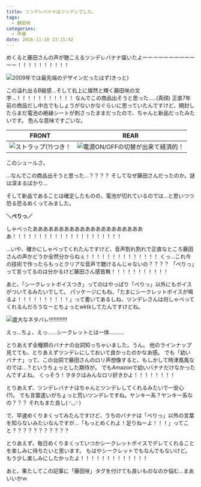 ```yaml
---
title: ツンデレバナナはツンデレでした。
tags:
  - 藤田咲
categories:
  - 声優
date: 2016-11-10 23:15:42
---
```


めくると藤田さんの声が聴こえるツンデレバナナ届いたよーーーーーーーーーーーー！！！！！！！！！！
<!-- more -->
![2009年では最先端のデザインだったはず(きっと)](/sblog/img/20161110_banana_01.jpg)

この溢れ出るB級感…そして右上に燦然と輝く藤田咲の文字…！！！！！！！！！！！
なんでこの商品出そうと思った…‥(真顔)
正直7年前の商品だし中古でもしょうがないかなぐらいに思っていたんですけど、開封したらまだ電池の絶縁シートが刺さったままだったので、ちゃんと新品だったみたいです。
色んな意味ですごいな。

FRONT |  REAR
:--:|:--:
![ストラップ(?)つき！](/sblog/img/20161110_banana_02.jpg)  |  ![電源ON/OFFの切替が出来て経済的！](/sblog/img/20161110_banana_03.jpg)

このシュールさ。

…なんでこの商品出そうと思った…？？？？
そしてなぜ藤田さんだったのか。謎は深まるばかり…

そして新品であることは確定したものの、電池が切れているのでは…と思いつつ恐る恐るめくってみました。

**＼ぺりっ／**

しゃべったああああああああああああああああああああああ！！！！！！！！！！！！！！！！！！！！！

…いや、確かにしゃべってくれたんですけど、音声割れ割れで正直なところ藤田さんの声かどうか全然分からねぇ！！！！！！！！！！！！！！
くっ…これ今の技術で作ったらもっとクリアな音声で聴けるんじゃないの？？？？
「ぺりっ」って言ってるのは分かるけど藤田さん感皆無！！！！！！！！！！！

あと、「シークレットボイスつき」ってのはやっぱり「ぺりっ」以外にもボイスがついてるみたいでして。
パッケージにもね、「たまにシークレットボイスが鳴るよ！！！！！！！！！！」って書いてあるしね、ツンデレさんは何しゃべってくれるんだろうなーとちょっとwktkしてたんですけどね。

![盛大なネタバレ!!!!!!!!!!!!](/sblog/img/20161110_banana_04.jpg)

えっ…ちょ、えっ……シークレットとは一体…‥‥…

とりあえず全種類のバナナの台詞知っちゃいました。うん。
他のラインナップ見てても、とりあえずツンデレにしておいて良かったのかなあ感。
でも「幼いバナナ」って、この台詞で藤田さんのロリ声想像すると、もしかして時津風風なのでは…？というちょっとした期待が。
でもAmazonで幼いバナナだけなかったんですよね。
くっそう！ヲタクはみんなロリ好きかよ！！！！！！！！

とりあえず、ツンデレバナナはちゃんとツンデレしてくれるみたいで一安心(?)。
でも言葉遣いがちょっと荒いツンデレですね。ヤンキー系？ヤンキー系なの？？？
それもまた良し( ◜◡◝ )

で、早速めくりまくってみたんですけど、うちのバナナは「ぺりっ」以外の言葉を知らないみたいなんですが…「もっとめくれよ！足りねーよ！！！」ってこと？？？？？？？？？？？

とりあえず、毎日めくりまくっていつかシークレットボイスでデレてくれることを楽しみに待ちたいと思います。
もはやシークレットでもなんでもないけど。
もう少し楽しみにしたかったよ！！！！！！！！！！！！！

あと、果たしてこの記事に「藤田咲」タグを付けても良いものなのか悩む…まあいいかｗ
